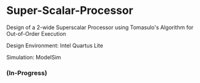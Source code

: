 # Super-Scalar-Processor
Design of a 2-wide Superscalar Processor using Tomasulo's Algorithm for Out-of-Order Execution 

Design Environment: Intel Quartus Lite

Simulation: ModelSim

### (In-Progress)
